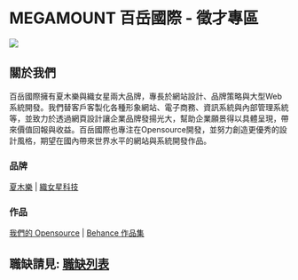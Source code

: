 # MEGAMOUNT 百岳國際 - 徵才專區

![](https://avatars2.githubusercontent.com/u/17608213?s=150)

## 關於我們

百岳國際擁有夏⽊樂與織女星兩大品牌，專長於網站設計、品牌策略與大型Web系統開發。我們替客戶客製化各種形象網站、電子商務、資訊系統與內部管理系統等，並致力於透過網頁設計讓企業品牌發揚光大，幫助企業願景得以具體呈現，帶來價值回報與收益。百岳國際也專注在Opensource開發，並努力創造更優秀的設計風格，期望在國內帶來世界水平的網站與系統開發作品。

### 品牌

[夏木樂](https://simular.co/) | [織女星科技](https://lyrasoft.net/)

### 作品

[我們的 Opensource](https://lyrasoft.net/tw/opensource.html) | [Behance 作品集](https://www.behance.net/simular)

## 職缺請見: [職缺列表](https://github.com/lyrasoft/jobs/issues)
